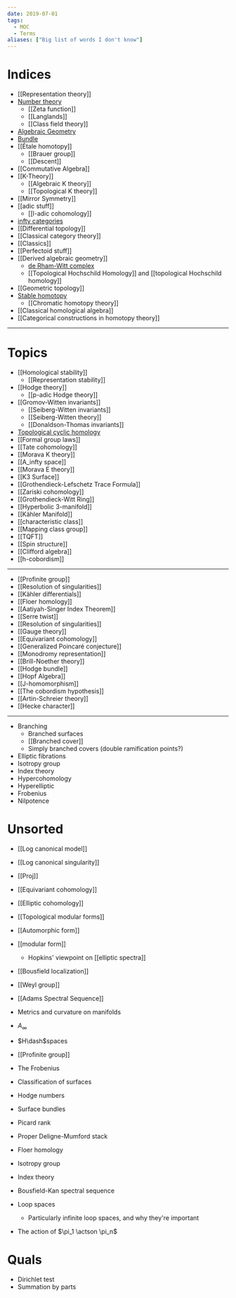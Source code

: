 ```yaml
---
date: 2019-07-01
tags: 
  - MOC
  - Terms
aliases: ["Big list of words I don't know"]
---
```


# Indices

- [[Representation theory]]
- [Number theory](Number%20theory.md)
	- [[Zeta function]]
	- [[Langlands]] 
	- [[Class field theory]]
- [Algebraic Geometry](Subjects/Algebraic%20Geometry.md)
- [Bundle](Bundle.md)
- [[Étale homotopy]]
	- [[Brauer group]]
	- [[Descent]]
- [[Commutative Algebra]]
- [[K-Theory]]
	- [[Algebraic K theory]]
	- [[Topological K theory]]
- [[Mirror Symmetry]]
- [[adic stuff]]
	- [[l-adic cohomology]]
- [infty categories](infty%20categories.md)
- [[Differential topology]]
- [[Classical category theory]]
- [[Classics]]
- [[Perfectoid stuff]]
- [[Derived algebraic geometry]]
	- [de Rham-Witt complex](de%20Rham-Witt%20complex)
	- [[Topological Hochschild Homology]] and [[topological Hochschild homology]]
- [[Geometric topology]]
- [Stable homotopy](Stable%20homotopy.md)
	- [[Chromatic homotopy theory]]	
- [[Classical homological algebra]]
- [[Categorical constructions in homotopy theory]]

---

# Topics

- [[Homological stability]]
	- [[Representation stability]]
- [[Hodge theory]]
	- [[p-adic Hodge theory]]
- [[Gromov-Witten invariants]]
	- [[Seiberg-Witten invariants]]
	- [[Seiberg-Witten theory]]
	- [[Donaldson-Thomas invariants]]
- [Topological cyclic homology](Topological%20cyclic%20homology)
- [[Formal group laws]]
- [[Tate cohomology]]
- [[Morava K theory]]
- [[A_infty space]]
- [[Morava E theory]] 
- [[K3 Surface]]
- [[Grothendieck-Lefschetz Trace Formula]]
- [[Zariski cohomology]]
- [[Grothendieck-Witt Ring]]
- [[Hyperbolic 3-manifold]]
- [[Kähler Manifold]]
- [[characteristic class]] 
- [[Mapping class group]]
- [[TQFT]]
- [[Spin structure]]
- [[Clifford algebra]]
- [[h-cobordism]]

--- 

- [[Profinite group]]
- [[Resolution of singularities]]
- [[Kähler differentials]]
- [[Floer homology]]
- [[Aatiyah-Singer Index Theorem]]
- [[Serre twist]]
- [[Resolution of singularities]]
- [[Gauge theory]]
- [[Equivariant cohomology]]
- [[Generalized Poincaré conjecture]]
- [[Monodromy representation]]
- [[Brill-Noether theory]]
- [[Hodge bundle]]
- [[Hopf Algebra]]
- [[J-homomorphism]]
- [[The cobordism hypothesis]]
- [[Artin-Schreier theory]]
- [[Hecke character]]

---

- Branching
	- Branched surfaces
	- [[Branched cover]]
	- Simply branched covers (double ramification points?)
- Elliptic fibrations
- Isotropy group
- Index theory
- Hypercohomology
- Hyperelliptic
- Frobenius
- Nilpotence




# Unsorted

- [[Log canonical model]]
- [[Log canonical singularity]]
- [[Proj]]
- [[Equivariant cohomology]]
- [[Elliptic cohomology]]
- [[Topological modular forms]]
- [[Automorphic form]]
- [[modular form]]
  - Hopkins' viewpoint on [[elliptic spectra]]
- [[Bousfield localization]]

- [[Weyl group]]
- [[Adams Spectral Sequence]]
- Metrics and curvature on manifolds
- $A_\infty$
- $H\dash$spaces
- [[Profinite group]]
- The Frobenius
- Classification of surfaces
- Hodge numbers
- Surface bundles
- Picard rank
- Proper Deligne-Mumford stack
- Floer homology
- Isotropy group
- Index theory
- Bousfield-Kan spectral sequence
- Loop spaces
  - Particularly infinite loop spaces, and why they're important


- The action of $\pi_1 \actson \pi_n$

# Quals
- Dirichlet test
- Summation by parts
